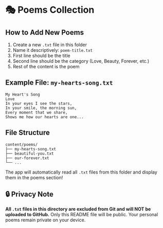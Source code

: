 # 🎭 Poems Collection

## How to Add New Poems

1. Create a new `.txt` file in this folder
2. Name it descriptively: `poem-title.txt`
3. First line should be the title
4. Second line should be the category (Love, Beauty, Forever, etc.)
5. Rest of the content is the poem

## Example File: `my-hearts-song.txt`
```
My Heart's Song
Love
In your eyes I see the stars,
In your smile, the morning sun,
Every moment that we share,
Shows me how our hearts are one...
```

## File Structure
```
content/poems/
├── my-hearts-song.txt
├── beautiful-you.txt
├── our-forever.txt
└── ...
```

The app will automatically read all `.txt` files from this folder and display them in the poems section!

## 🔒 Privacy Note
**All `.txt` files in this directory are excluded from Git and will NOT be uploaded to GitHub.** Only this README file will be public. Your personal poems remain private on your device.
